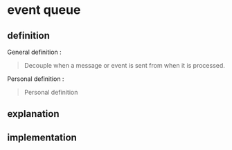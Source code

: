 # event queue

## definition

General definition : 

> Decouple when a message or event is sent from when it is processed.

Personal definition :  

> Personal definition

## explanation



## implementation
